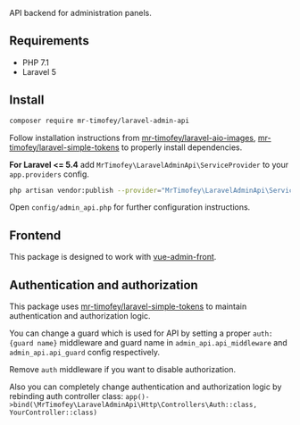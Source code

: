 API backend for administration panels.

## Requirements

* PHP 7.1
* Laravel 5

## Install

```bash
composer require mr-timofey/laravel-admin-api
```

Follow installation instructions from
[mr-timofey/laravel-aio-images](https://github.com/mrTimofey/laravel-aio-images),
[mr-timofey/laravel-simple-tokens](https://github.com/mrTimofey/laravel-simple-tokens)
to properly install dependencies.

**For Laravel <= 5.4** add `MrTimofey\LaravelAdminApi\ServiceProvider` to your `app.providers` config.

```bash
php artisan vendor:publish --provider="MrTimofey\LaravelAdminApi\ServiceProvider"
```

Open `config/admin_api.php` for further configuration instructions.

## Frontend

This package is designed to work with [vue-admin-front](https://github.com/mrTimofey/vue-admin).

## Authentication and authorization

This package uses [mr-timofey/laravel-simple-tokens](https://github.com/mrTimofey/laravel-simple-tokens)
to maintain authentication and authorization logic.

You can change a guard which is used for API by setting a proper `auth:{guard name}` middleware and guard name
in `admin_api.api_middleware` and `admin_api.api_guard` config respectively.

Remove `auth` middleware if you want to disable authorization.

Also you can completely change authentication and authorization logic by rebinding auth controller class:
`app()->bind(\MrTimofey\LaravelAdminApi\Http\Controllers\Auth::class, YourController::class)`
